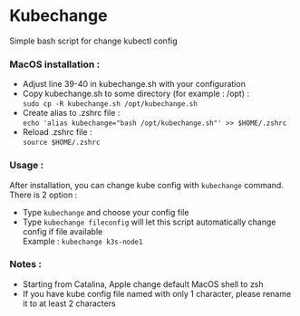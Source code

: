# Kubechange

Simple bash script for change kubectl config

### MacOS installation :
- Adjust line 39-40 in kubechange.sh with your configuration
- Copy kubechange.sh to some directory (for example : /opt) :  
`sudo cp -R kubechange.sh /opt/kubechange.sh`
- Create alias to .zshrc file :  
`echo 'alias kubechange="bash /opt/kubechange.sh"' >> $HOME/.zshrc`
- Reload .zshrc file :  
`source $HOME/.zshrc`

### Usage :
After installation, you can change kube config with `kubechange` command. There is 2 option : 
- Type `kubechange` and choose your config file
- Type `kubechange fileconfig` will let this script automatically change config if file available  
Example :
`kubechange k3s-node1`

### Notes :
- Starting from Catalina, Apple change default MacOS shell to zsh
- If you have kube config file named with only 1 character, please rename it to at least 2 characters
